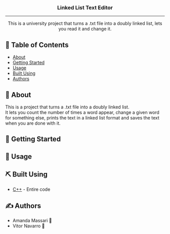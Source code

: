 <h3 align="center">Linked List Text Editor</h3>

---

<p align="center"> This is a university project that turns a .txt file into a doubly linked list, lets you read it and change it.
    <br>

</p>

## 📝 Table of Contents

- [About](#about)
- [Getting Started](#getting_started)
- [Usage](#usage)
- [Built Using](#built_using)
- [Authors](#authors)

## 🧐 About <a name = "about"></a>

This is a project that turns a .txt file into a doubly linked list.
<br>
It lets you count the number of times a word appear, change a given word for something else, prints the text in a linked list format and saves the text when you are done with it.
<br>

## 🏁 Getting Started <a name = "getting_started"></a>

## 🎈 Usage <a name="usage"></a>

## ⛏️ Built Using <a name = "built_using"></a>

- [C++](https://www.cplusplus.com/) - Entire code

## ✍️ Authors <a name = "authors"></a>

- Amanda Massari 🦊
- Vitor Navarro 🦕
